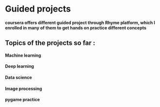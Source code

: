 # Guided projects
#### coursera offers different guided project through Rhyme platform, which I enrolled in many of them to get hands on practice different concepts
## Topics of the projects so far : 
#### Machine learning 
#### Deep learning 
#### Data science 
#### Image processing
#### pygame practice
